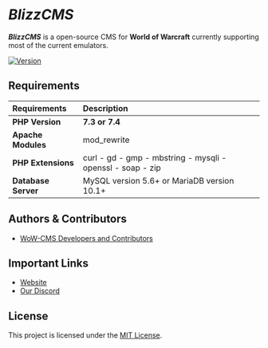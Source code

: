 # _BlizzCMS_

**_BlizzCMS_** is a open-source CMS for **World of Warcraft** currently supporting most of the current emulators.

[![Version](https://img.shields.io/badge/Version-1.1.0-green.svg?style=for-the-badge&logo=github)](https://github.com/WoW-CMS/BlizzCMS/releases)

## Requirements

| Requirements | Description |
| :----------- | :---------- |
| **PHP Version** | **7.3 or 7.4** |
| **Apache Modules** | mod_rewrite |
| **PHP Extensions** | curl - gd - gmp - mbstring - mysqli - openssl - soap - zip |
| **Database Server** | MySQL version 5.6+ or MariaDB version 10.1+ |

## Authors & Contributors

* [WoW-CMS Developers and Contributors](https://github.com/WoW-CMS/BlizzCMS/graphs/contributors)

## Important Links

* [Website](https://wow-cms.com)
* [Our Discord](https://discord.wow-cms.com)

## License

This project is licensed under the [MIT License](../LICENSE).
